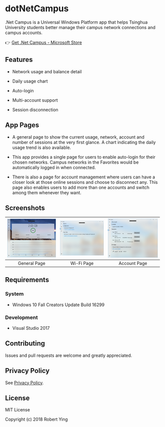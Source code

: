 # dotNetCampus

.Net Campus is a Universal Windows Platform app that helps Tsinghua University students better manage their campus network connections and campus accounts.

👉 [Get .Net Campus - Microsoft Store](https://www.microsoft.com/store/productId/9PDVWNT4K1MW)

## Features

- Network usage and balance detail

- Daily usage chart

- Auto-login

- Multi-account support

- Session disconnection

## App Pages

- A general page to show the current usage, network, account and number of sessions at the very first glance. A chart indicating the daily usage trend is also available.

- This app provides a single page for users to enable auto-login for their chosen networks. Campus networks in the Favorites would be automatically logged in when connected.

- There is also a page for account management where users can have a closer look at those online sessions and choose to disconnect any. This page also enables users to add more than one accounts and switch among them whenever they want.

## Screenshots

![General Page](Screenshots/GeneralPage.png) | ![Wi-Fi Page](Screenshots/Wi-FiPage.png) | ![Account Page](Screenshots/AccountPage.png)
:-------------------------------------------:|:----------------------------------------:|:-------------------------------------------:
General Page                                 |  Wi-Fi Page                              |Account Page

## Requirements

### System

- Windows 10 Fall Creators Update Build 16299

### Development

- Visual Studio 2017

## Contributing

Issues and pull requests are welcome and greatly appreciated.

## Privacy Policy

See [Privacy Policy](PRIVACYPOLICY.md).

## License

MIT License

Copyright (c) 2018 Robert Ying
